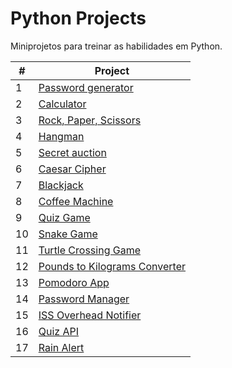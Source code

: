 # Python Projects

Miniprojetos para treinar as habilidades em Python.

| #  | Project |
| -- | ------- |
| 1  | [Password generator](https://github.com/vhsenna/python-projects/tree/main/password_generator) |
| 2  | [Calculator](https://github.com/vhsenna/python-projects/tree/main/calculator) |
| 3  | [Rock, Paper, Scissors](https://github.com/vhsenna/python-projects/tree/main/rock_paper_scissors) |
| 4  | [Hangman](https://github.com/vhsenna/python-projects/tree/main/hangman) |
| 5  | [Secret auction](https://github.com/vhsenna/python-projects/tree/main/secret_auction) |
| 6  | [Caesar Cipher](https://github.com/vhsenna/python-projects/tree/main/caesar_cipher) |
| 7  | [Blackjack](https://github.com/vhsenna/python-projects/tree/main/blackjack) |
| 8  | [Coffee Machine](https://github.com/vhsenna/python-projects/tree/main/coffee_machine) |
| 9  | [Quiz Game](https://github.com/vhsenna/python-projects/tree/main/quiz) |
| 10 | [Snake Game](https://github.com/vhsenna/python-projects/tree/main/snake_game) |
| 11 | [Turtle Crossing Game](https://github.com/vhsenna/python-projects/tree/main/turtle_crossing_game) |
| 12 | [Pounds to Kilograms Converter](https://github.com/vhsenna/python-projects/tree/main/lb_to_kg) |
| 13 | [Pomodoro App](https://github.com/vhsenna/python-projects/tree/main/pomodoro_app) |
| 14 | [Password Manager](https://github.com/vhsenna/python-projects/tree/main/password_manager) |
| 15 | [ISS Overhead Notifier](https://github.com/vhsenna/python-projects/tree/main/iss_overhead_notifier) |
| 16 | [Quiz API](https://github.com/vhsenna/python-projects/tree/main/quiz_api) |
| 17 | [Rain Alert](https://github.com/vhsenna/python-projects/tree/main/rain_alert) |
